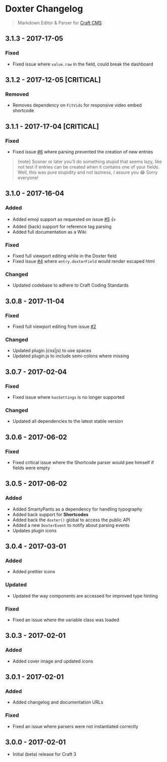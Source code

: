 # Doxter Changelog
> Markdown Editor & Parser for [Craft CMS](http://craftcms.com)

## 3.1.3 - 2017-17-05
### Fixed
- Fixed issue where `value.raw` in the field, could break the dashboard

## 3.1.2 - 2017-12-05 [CRITICAL]
### Removed
- Removes dependency on `FitVids` for responsive video embed shortcode

## 3.1.1 - 2017-17-04 [CRITICAL]
### Fixed
- Fixed issue [#6](https://github.com/selvinortiz/craft-plugin-doxter/issues/6) where parsing prevented the creation of new entries

> {note} Sooner or later you'll do something stupid that seems lazy, like not test if entries can be created when it contains one of your fields. Well, this was pure stupidity and not laziness, I assure you 😂 Sorry everyone!

## 3.1.0 - 2017-16-04
### Added
- Added emoji support as requested on issue [#5](https://github.com/selvinortiz/craft-plugin-doxter/issues/5) 👍 
- Added (back) support for reference tag parsing
- Added full documentation as a Wiki

### Fixed
- Fixed full viewport editing while in the Doxter field
- Fixed issue [#4](https://github.com/selvinortiz/craft-plugin-doxter/issues/4) where `entry.doxterField` would render escaped html

### Changed
- Updated codebase to adhere to Craft Coding Standards

## 3.0.8 - 2017-11-04
### Fixed
- Fixed full viewport editing from issue [#2](https://github.com/selvinortiz/craft-plugin-doxter/issues/2)

### Changed
- Updated plugin.(css|js) to use spaces
- Updated plugin.js to include semi-colons where missing

## 3.0.7 - 2017-02-04
### Fixed
- Fixed issue where `hasSettings` is no longer supported

### Changed
- Updated all dependencies to the latest stable version

## 3.0.6 - 2017-06-02
### Fixed
- Fixed critical issue where the Shortcode parser would pee himself if fields were empty

## 3.0.5 - 2017-06-02
### Added
- Added SmartyPants as a dependency for handling typography
- Added back support for **Shortcodes**
- Added back the `doxter()` global to access the public API
- Added a new `DoxterEvent` to notify about parsing events
- Updates plugin icons

## 3.0.4 - 2017-03-01
### Added
- Added prettier icons

### Updated
- Updated the way components are accessed for improved type hinting

### Fixed
- Fixed an issue where the variable class was loaded

## 3.0.3 - 2017-02-01
### Added
- Added cover image and updated icons

## 3.0.1 - 2017-02-01
### Added
- Added changelog and documentation URLs

### Fixed
- Fixed an issue where parsers were not instantiated correctly

## 3.0.0 - 2017-02-01
- Initial (beta) release for Craft 3
